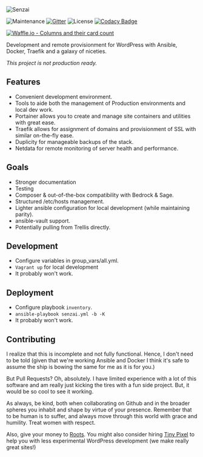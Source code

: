 <img src="https://tinypixel.io/app/uploads/2019/01/senzai.png" alt="Senzai" />

![Maintenance](https://img.shields.io/badge/maintained%3F-yes-green.svg) [![Gitter](https://img.shields.io/badge/chat-gitter-purple.svg)](https://gitter.im/Tiny-Pixel/senzai) ![License](https://poser.pugx.org/tiny-pixel/wp-performant-media/license) [![Codacy Badge](https://api.codacy.com/project/badge/Grade/7ff4206d50f845da9d11587fd3a9e9ac)](https://www.codacy.com/app/pixelcollective/Senzai?utm_source=github.com&amp;utm_medium=referral&amp;utm_content=pixelcollective/Senzai&amp;utm_campaign=Badge_Grade)

[![Waffle.io - Columns and their card count](https://badge.waffle.io/pixelcollective/senzai.svg?columns=all)](https://waffle.io/pixelcollective/senzai) 

Development and remote provisionment for WordPress with Ansible, Docker, Traefik and a galaxy of niceties.

_This project is not production ready._

## Features
* Convenient development environment.
* Tools to aide both the management of Production environments and local dev work.
* Portainer allows you to create and manage site containers and utilities with great ease.
* Traefik allows for assignment of domains and provisionment of SSL with similar on-the-fly ease.
* Duplicity for manageable backups of the stack.
* Netdata for remote monitoring of server health and performance.

## Goals
* Stronger documentation
* Testing
* Composer & out-of-the-box compatibility with Bedrock & Sage.
* Structured /etc/hosts management.
* Lighter ansible configuration for local development (while maintaining parity).
* ansible-vault support.
* Potentially pulling from Trellis directly. 

## Development
* Configure variables in group_vars/all.yml.
* `Vagrant up` for local development
* It probably won't work.

## Deployment
* Configure playbook `inventory`.
* `ansible-playbook senzai.yml -b -K`
* It probably won't work.

## Contributing

I realize that this is incomplete and not fully functional. Hence, I don't need to be told (given that we're working Ansible and Docker I think it's safe to assume the ship is bowing the same for me as it is for you.)

But Pull Requests? Oh, absolutely. I have limited experience with a lot of this software and am really just kicking the tires with a fun side project. But, it would be so cool to see it working.

As always, be kind, both when collaborating on  Github and in the broader spheres you inhabit and shape by virtue of your presence. Remember that to be human is to suffer, and always move through this world with grace and humility. Treat women with respect. 

Also, give your money to [Roots](https://roots.io). You might also consider hiring [Tiny Pixel](https://tinypixel.io) to help you with less experimental WordPress development (we make really great sites!)